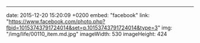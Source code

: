---
date: 2015-12-20 15:20:09 +0200
embed: "facebook"
link: "https://www.facebook.com/photo.php?fbid=10153743791724014&set=p.10153743791724014&type=3"
img: "/img/life/00110_item.md.jpg"
imageWidth: 530
imageHeight: 424
